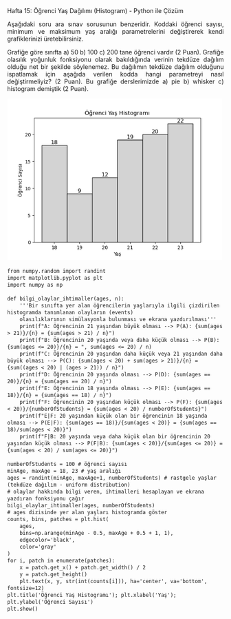 </h2>Hafta 15: Öğrenci Yaş Dağılımı (Histogram) - Python ile Çözüm</h2>

<p align="justify">Aşağıdaki soru ara sınav sorusunun benzeridir. Koddaki öğrenci sayısı, minimum ve maksimum yaş aralığı parametrelerini değiştirerek kendi grafiklerinizi üretebilirsiniz.</p>

<p align="justify">Grafiğe göre sınıfta a) 50 b) 100 c) 200 tane öğrenci vardır (2 Puan). Grafiğe olasılık yoğunluk fonksiyonu olarak bakıldığında verinin tekdüze dağılım olduğu net bir şekilde söylenemez. Bu dağılımın tekdüze dağılım olduğunu ispatlamak için aşağıda verilen kodda hangi parametreyi nasıl değiştirmeliyiz? (2 Puan). Bu grafiğe derslerimizde a) pie b) whisker c) histogram demiştik (2 Puan).</p>

<img src="student_age_histogram.png" alt="Student age histogram" width="500" height=auto>

```
from numpy.random import randint
import matplotlib.pyplot as plt
import numpy as np

def bilgi_olaylar_ihtimaller(ages, n):
    '''Bir sınıfta yer alan öğrencilerin yaşlarıyla ilgili çizdirilen histogramda tanımlanan olayların (events) 
    olasılıklarının simülasyonla bulunması ve ekrana yazdırılması'''
    print(f"A: Öğrencinin 21 yaşından büyük olması --> P(A): {sum(ages > 21)}/{n} = {sum(ages > 21) / n}")
    print(f"B: Öğrencinin 20 yaşında veya daha küçük olması --> P(B): {sum(ages <= 20)}/{n} = ", sum(ages <= 20) / n)
    print(f"C: Öğrencinin 20 yaşından daha küçük veya 21 yaşından daha büyük olması --> P(C): {sum(ages < 20) + sum(ages > 21)}/{n} = {sum((ages < 20) | (ages > 21)) / n}")
    print(f"D: Öğrencinin 20 yaşında olması --> P(D): {sum(ages == 20)}/{n} = {sum(ages == 20) / n}")
    print(f"E: Öğrencinin 18 yaşında olması --> P(E): {sum(ages == 18)}/{n} = {sum(ages == 18) / n}")
    print(f"F: Öğrencinin 20 yaşından küçük olması --> P(F): {sum(ages < 20)}/{numberOfStudents} = {sum(ages < 20) / numberOfStudents}")
    print(f"E|F: 20 yaşından küçük olan bir öğrencinin 18 yaşında olması --> P(E|F): {sum(ages == 18)}/{sum(ages < 20)} = {sum(ages == 18)/sum(ages < 20)}")
    print(f"F|B: 20 yaşında veya daha küçük olan bir öğrencinin 20 yaşından küçük olması --> P(F|B): {sum(ages < 20)}/{sum(ages <= 20)} = {sum(ages < 20) / sum(ages <= 20)}")

numberOfStudents = 100 # öğrenci sayısı
minAge, maxAge = 18, 23 # yaş aralığı
ages = randint(minAge, maxAge+1, numberOfStudents) # rastgele yaşlar (tekdüze dağılım - uniform distribution)
# olaylar hakkında bilgi veren, ihtimalleri hesaplayan ve ekrana yazdıran fonksiyonu çağır
bilgi_olaylar_ihtimaller(ages, numberOfStudents)
# ages dizisinde yer alan yaşları histogramda göster
counts, bins, patches = plt.hist(
    ages,
    bins=np.arange(minAge - 0.5, maxAge + 0.5 + 1, 1),
    edgecolor='black',
    color='gray'
)
for i, patch in enumerate(patches):
    x = patch.get_x() + patch.get_width() / 2
    y = patch.get_height()
    plt.text(x, y, str(int(counts[i])), ha='center', va='bottom', fontsize=12)
plt.title('Öğrenci Yaş Histogramı'); plt.xlabel('Yaş'); plt.ylabel('Öğrenci Sayısı')
plt.show()
```